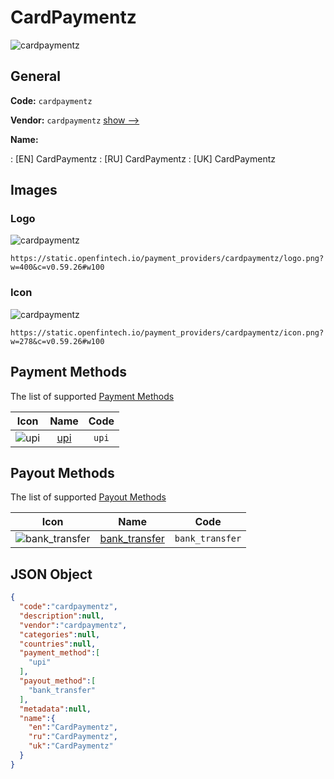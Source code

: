 
# CardPaymentz 
![cardpaymentz](https://static.openfintech.io/payment_providers/cardpaymentz/logo.png?w=400&c=v0.59.26#w100)  

## General 
 
**Code:** `cardpaymentz` 
 
**Vendor:** `cardpaymentz` [show -->](/vendors/cardpaymentz/) 
 
**Name:** 
 
:	[EN] CardPaymentz 
:	[RU] CardPaymentz 
:	[UK] CardPaymentz 
 

## Images 

### Logo 
 
![cardpaymentz](https://static.openfintech.io/payment_providers/cardpaymentz/logo.png?w=400&c=v0.59.26#w100)  

```
https://static.openfintech.io/payment_providers/cardpaymentz/logo.png?w=400&c=v0.59.26#w100
```  

### Icon 
 
![cardpaymentz](https://static.openfintech.io/payment_providers/cardpaymentz/icon.png?w=278&c=v0.59.26#w100)  

```
https://static.openfintech.io/payment_providers/cardpaymentz/icon.png?w=278&c=v0.59.26#w100
```  

## Payment Methods 
 
The list of supported [Payment Methods](/payment-methods/) 

|Icon|Name|Code| 
|:---:|:---:|:---:| 
|![upi](https://static.openfintech.io/payment_methods/upi/icon.svg?w=278&c=v0.59.26#w100) |[upi](/payment-methods/upi/)|`upi`| 
 

## Payout Methods 
 
The list of supported [Payout Methods](/payout-methods/) 

|Icon|Name|Code| 
|:---:|:---:|:---:| 
|![bank_transfer](https://static.openfintech.io/payout_methods/bank_transfer/icon.svg?w=278&c=v0.59.26#w40) |[bank_transfer](payout-methodsbank_transfer/)|`bank_transfer`| 
 

## JSON Object 

```json
{
  "code":"cardpaymentz",
  "description":null,
  "vendor":"cardpaymentz",
  "categories":null,
  "countries":null,
  "payment_method":[
    "upi"
  ],
  "payout_method":[
    "bank_transfer"
  ],
  "metadata":null,
  "name":{
    "en":"CardPaymentz",
    "ru":"CardPaymentz",
    "uk":"CardPaymentz"
  }
}
```  
